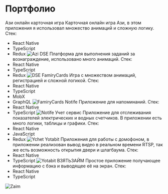 # Портфолио
Ази онлайн карточная игра
Карточная онлайн игра Ази, в этом приложения я использовал множество анимаций и сложную логику. 
Стек:
- React Native
- TypeScript
- Redux
![Azi](https://github.com/DudlDen/portfolio/assets/110040984/15e80377-194a-48b2-9cb3-3ba03c50fa9a)
DSE
Платформа для выполнения заданий за вознаграждение, использовано много анимаций. 
Стек:
- React Native
- TypeScript
- Redux
![DSE](https://github.com/DudlDen/portfolio/assets/110040984/98393c56-ae87-4ddc-86ab-612eb3ea15c5)
FamiryCards
Игра с множеством анимаций, регистрацией и сложной логикой.
Стек:
- React Native
- TypeScript
- MobX
- GraphQL
![FamiryCards](https://github.com/DudlDen/portfolio/assets/110040984/dccbba64-abda-447b-bbdf-d5cee4448dd9)
Notife
Приложение для напоминаний. 
Стек:
- React Native
- TypeScript
![Notife](https://github.com/DudlDen/portfolio/assets/110040984/df9bc7b9-d1ec-4593-8312-398d181852aa)
Учет сервис
Приложение для отслеживания показателей электрических и водных счетчиков. В приложении есть много логики, таблицы и графики.
Стек:
- React Native
- JavaScript
- Redux
![Ychet](https://github.com/DudlDen/portfolio/assets/110040984/33ba554d-72bd-442f-99ca-4314e75ab7e4)
Yotabit
Приложения для работы с домофоном, в приложении реализован вывод видео в реальном времени RTSP, так же есть возможность открытия двери и шлагбаума.
Стек:
- React Native
- TypeScript
![Yotabit](https://github.com/DudlDen/portfolio/assets/110040984/3990f8b5-2568-4125-b034-544529e60c94)
ВЗЯТЬЗАЙМ
Простое приложение получающее информацию с бэка и выводящее её на экран.
Стек:
- React Native
- TypeScript

![Zaim](https://github.com/DudlDen/portfolio/assets/110040984/d5bf50de-0745-4484-a54d-db074034d81b)

